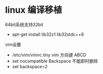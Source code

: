# linux 编译移植

64bit系统支持32bit
- apt-get  install lib32z1  lib32stdc++6

vim设置
- /etc/vim/vimrc.tiny
vim 方向键 ABCD
- set nocompatible
Backspace 不能即时删除
- set backspace=2

